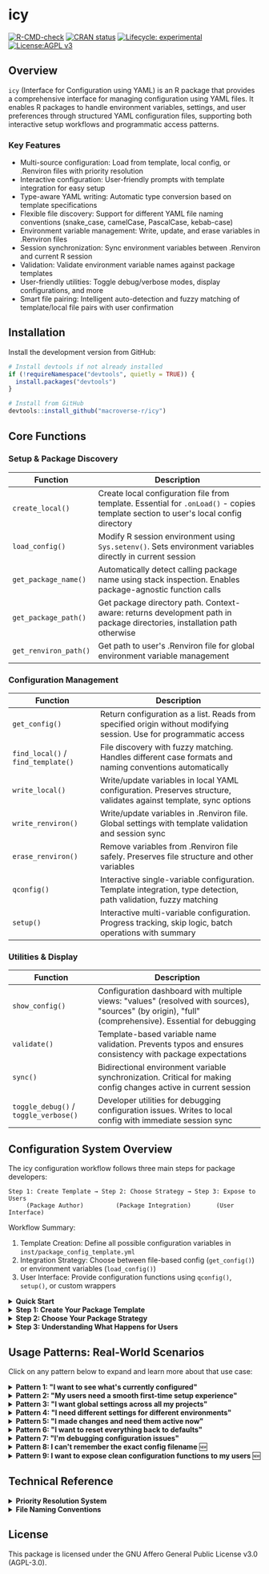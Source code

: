 # icy

[![R-CMD-check](https://github.com/macroverse-r/icy/workflows/R-CMD-check/badge.svg)](https://github.com/macroverse-r/icy/actions)
[![CRAN status](https://www.r-pkg.org/badges/version/icy)](https://CRAN.R-project.org/package=icy)
[![Lifecycle: experimental](https://img.shields.io/badge/lifecycle-experimental-orange.svg)](https://lifecycle.r-lib.org/articles/stages.html#experimental)
[![License:AGPL v3](https://img.shields.io/badge/License-AGPL%20v3-blue.svg)](https://www.gnu.org/licenses/agpl-3.0)

## Overview

`icy` (Interface for Configuration using YAML) is an R package that provides a comprehensive interface for managing configuration using YAML files. It enables R packages to handle environment variables, settings, and user preferences through structured YAML configuration files, supporting both interactive setup workflows and programmatic access patterns.

### Key Features

- Multi-source configuration: Load from template, local config, or .Renviron files with priority resolution
- Interactive configuration: User-friendly prompts with template integration for easy setup
- Type-aware YAML writing: Automatic type conversion based on template specifications
- Flexible file discovery: Support for different YAML file naming conventions (snake_case, camelCase, PascalCase, kebab-case)
- Environment variable management: Write, update, and erase variables in .Renviron files
- Session synchronization: Sync environment variables between .Renviron and current R session
- Validation: Validate environment variable names against package templates
- User-friendly utilities: Toggle debug/verbose modes, display configurations, and more
- Smart file pairing: Intelligent auto-detection and fuzzy matching of template/local file pairs with user confirmation

## Installation

Install the development version from GitHub:

```r
# Install devtools if not already installed
if (!requireNamespace("devtools", quietly = TRUE)) {
  install.packages("devtools")
}

# Install from GitHub
devtools::install_github("macroverse-r/icy")
```

## Core Functions

### Setup & Package Discovery
| Function | Description |
|----------|-------------|
| `create_local()` | Create local configuration file from template. Essential for `.onLoad()` - copies template section to user's local config directory |
| `load_config()` | Modify R session environment using `Sys.setenv()`. Sets environment variables directly in current session |
| `get_package_name()` | Automatically detect calling package name using stack inspection. Enables package-agnostic function calls |
| `get_package_path()` | Get package directory path. Context-aware: returns development path in package directories, installation path otherwise |
| `get_renviron_path()` | Get path to user's .Renviron file for global environment variable management |

### Configuration Management
| Function | Description |
|----------|-------------|
| `get_config()` | Return configuration as a list. Reads from specified origin without modifying session. Use for programmatic access |
| `find_local()` / `find_template()` | File discovery with fuzzy matching. Handles different case formats and naming conventions automatically |
| `write_local()` | Write/update variables in local YAML configuration. Preserves structure, validates against template, sync options |
| `write_renviron()` | Write/update variables in .Renviron file. Global settings with template validation and session sync |
| `erase_renviron()` | Remove variables from .Renviron file safely. Preserves file structure and other variables |
| `qconfig()` | Interactive single-variable configuration. Template integration, type detection, path validation, fuzzy matching |
| `setup()` | Interactive multi-variable configuration. Progress tracking, skip logic, batch operations with summary |

### Utilities & Display
| Function | Description |
|----------|-------------|
| `show_config()` | Configuration dashboard with multiple views: "values" (resolved with sources), "sources" (by origin), "full" (comprehensive). Essential for debugging |
| `validate()` | Template-based variable name validation. Prevents typos and ensures consistency with package expectations |
| `sync()` | Bidirectional environment variable synchronization. Critical for making config changes active in current session |
| `toggle_debug()` / `toggle_verbose()` | Developer utilities for debugging configuration issues. Writes to local config with immediate session sync |



## Configuration System Overview

The icy configuration workflow follows three main steps for package developers:

```
Step 1: Create Template → Step 2: Choose Strategy → Step 3: Expose to Users
     (Package Author)         (Package Integration)       (User Interface)
```

Workflow Summary:

1. Template Creation: Define all possible configuration variables in `inst/package_config_template.yml`
2. Integration Strategy: Choose between file-based config (`get_config()`) or environment variables (`load_config()`)
3. User Interface: Provide configuration functions using `qconfig()`, `setup()`, or custom wrappers

<details>
<summary><strong>Quick Start</strong></summary>

```r
# 1. Create your template (see Step 1 below for details)
# inst/mypackage_config_template.yml

# 2. In your R/zzz.R - choose your strategy:
.onLoad <- function(libname, pkgname) {
  icy::create_local()  # Creates user's local config from template
}

# 3. In your package functions - access config:
get_api_key <- function() {
  config <- icy::get_config(origin = "local")  # File-based approach
  return(config$MYPACKAGE_API_KEY)
}

# 4. Expose configuration to users:
configure_mypackage <- function() {
  icy::setup()  # Interactive configuration for all variables
}
```

</details>

<details>
<summary><strong>Step 1: Create Your Package Template</strong></summary>

Define all possible configuration variables for your package. Create a template YAML file in your package's `inst/` directory (e.g., `inst/dummy_config_template.yml`):

```yaml
# Template configuration for dummy package
# This is the "blueprint" - defines ALL variables your package might use

default:
  DUMMY_API_KEY: "your-api-key-here"  # User will replace this
  DUMMY_DB_HOST: "localhost"          # Safe default
  DUMMY_DB_PORT: 5432                 # Default PostgreSQL port
  DUMMY_DATA_DIR: "~/dummy_data"      # User's home directory
  DUMMY_LOG_LEVEL: "INFO"             # Moderate logging
  DUMMY_VERBOSE: TRUE                 # Help users understand what's happening
  DUMMY_DEBUG: FALSE                  # Debug off by default
  DUMMY_TIMEOUT: 30                   # 30 seconds timeout

# Advanced: Different environments
production:
  DUMMY_DB_HOST: "prod.database.com"
  DUMMY_LOG_LEVEL: "WARNING"          # Less verbose in production
  DUMMY_VERBOSE: FALSE
  DUMMY_DEBUG: FALSE

development:
  DUMMY_LOG_LEVEL: "DEBUG"            # More details for developers
  DUMMY_VERBOSE: TRUE
  DUMMY_DEBUG: TRUE
```

The template serves as documentation for users AND validation for your package.

</details>

<details>
<summary><strong>Step 2: Choose Your Package Strategy</strong></summary>

You have two main approaches for using `icy` in your package:

#### Strategy A: Local Config Files (Recommended)
When to use: You want users to have persistent, customizable settings without polluting their global environment.

```r
# In your R/zzz.R file
.onLoad <- function(libname, pkgname) {
  # This creates ~/.local/share/R/dummy/dummy_config_local.yml if it doesn't exist
  icy::create_local()
  
  # Now users can edit their local config and it persists between sessions
}

# In your package functions
get_my_api_key <- function() {
  config <- icy::get_config(origin = "priority")  # Checks .Renviron > local
  return(config$DUMMY_API_KEY)
}

# Interactive configuration for users
configure_package <- function() {
  icy::qconfig("DUMMY_API_KEY")      # Interactive with template integration
  icy::qconfig("DUMMY_VERBOSE")      # Automatic boolean detection (TRUE/FALSE options)
}
```

Session synchronization: Both `write_local()` and `write_renviron()` support sync options (`"conservative"`, `"all"`, `"none"`, or specific variables). See Pattern 5 for detailed sync behavior and examples.

#### Strategy B: R Session Environment Variables
When to use: You want traditional `Sys.getenv()` / `Sys.setenv()` behavior.

```r
# In your R/zzz.R file
.onLoad <- function(libname, pkgname) {
  # Load config into R session environment variables
  icy::load_config(
    origin = "priority",  # .Renviron > local > template
    unset = list(         # Fallbacks for missing values
      DUMMY_API_KEY = "demo-key-12345",
      DUMMY_TIMEOUT = 30
    )
  )
}

# In your package functions  
get_my_api_key <- function() {
  return(Sys.getenv("DUMMY_API_KEY"))  # Standard R approach
}
```

Note: `load_config()` runs `create_local()`.

</details>

<details>
<summary><strong>Step 3: Understanding What Happens for Users</strong></summary>

#### First Time User Experience:
1. User installs and loads your package
2. `icy::create_local()` copies template to their local config directory
3. User can now customize settings without affecting other users or projects

#### Ongoing Usage:
```r
# User can see current settings
icy::show_config(package = "dummy")

# User can modify local settings (traditional approach)
icy::write_local(
  package = "dummy",
  var_list = list(DUMMY_API_KEY = "my-real-key")
)

# Or use interactive configuration (user-friendly)
icy::qconfig("DUMMY_API_KEY", package = "dummy")    # Prompts with template options
icy::qconfig("DUMMY_VERBOSE", package = "dummy")    # Automatic TRUE/FALSE options for boolean types

# User can set global settings (affects all projects)
icy::write_renviron(
  package = "dummy",
  var_list = list(DUMMY_API_KEY = "global-key")
)

# Changes take effect immediately in session environment
icy::sync(package = "dummy")
```

</details>

## Usage Patterns: Real-World Scenarios

Click on any pattern below to expand and learn more about that use case:

<details>
<summary><strong>Pattern 1: "I want to see what's currently configured"</strong></summary>

Understanding your configuration state is the first step:

```r
library(icy)

# See all variables and where they come from
show_config(package = "dummy")
# Output shows:
# DUMMY_API_KEY: "my-secret" (from: .Renviron)
# DUMMY_DB_HOST: "localhost" (from: local config)  
# DUMMY_DEBUG: FALSE (from: template)

# Check what's in each source individually
template_values <- get_config(package = "dummy", origin = "template")
local_values <- get_config(package = "dummy", origin = "local") 
renviron_values <- get_config(package = "dummy", origin = "renviron")

# See the final merged result (priority: .Renviron > local > template)
final_config <- get_config(package = "dummy", origin = "priority")
```

💡 Educational note: When developing, you can use `show_config()` frequently. It's your "dashboard" for understanding configuration state.

</details>

<details>
<summary><strong>Pattern 2: "My users need a smooth first-time setup experience"</strong></summary>

As a package developer, provide an optimal first-time user experience:

```r
# Your package's .onLoad() (in R/zzz.R)
.onLoad <- function(libname, pkgname) {
  icy::create_local()  # Creates local config from template automatically
}

# Provide a dedicated setup function for users
setup_dummy <- function() {
  message("Welcome to dummy package configuration!")
  
  # Use icy's interactive setup - walks through all variables
  icy::setup()
  
  message("\nConfiguration complete! Your settings are saved locally.")
  message("Run show_dummy_config() anytime to view your settings.")
}

# Individual configuration functions for specific needs
configure_api_key <- function() {
  icy::qconfig("DUMMY_API_KEY")  # Interactive with validation
}

configure_directories <- function() {
  icy::qconfig("DUMMY_DATA_DIR", type = "path")  # With directory creation
}

# Advanced: Targeted setup for critical variables
setup_essentials <- function() {
  icy::setup(
    vars = c("DUMMY_API_KEY", "DUMMY_DB_HOST"),
    allow_skip = c(FALSE, TRUE)  # API key required, DB host optional
  )
}

# Users then have a smooth experience:
# library(dummy)           # Local config created automatically  
# setup_dummy()            # Interactive configuration for all variables
# setup_essentials()       # Just the critical ones
# configure_api_key()      # Individual settings as needed
```

💡 Educational note: Interactive functions like `setup()` and `qconfig()` provide template descriptions, validate inputs, and handle type conversion automatically.

🔧 Developer note: Local configs are saved in user-specific directories (~/.local/share/R/) for installed packages, or alongside templates for development packages.

</details>

<details>
<summary><strong>Pattern 3: "I want global settings across all my projects"</strong></summary>

Sometimes you want the same setting everywhere:

```r
# Set a global API key for all projects
icy::write_renviron(
  var_list = list(
    DUMMY_API_KEY = "my-global-key-for-all-projects"
  ),
  package = "dummy"  # Still validates against dummy's template
)

# This goes in ~/.Renviron and affects ALL R sessions
# Priority: .Renviron beats local config
```

💡 Educational note: .Renviron changes affect your entire R environment. Use sparingly!

</details>

<details>
<summary><strong>Pattern 4: "I need different settings for different environments"</strong></summary>

Working with development, testing, and production:

```r
# Development setup
dev_config <- get_config(
  package = "dummy",
  section = "development",  # Uses the "development" section from template
  origin = "template"
)

# User can override with local development settings
write_local(
  var_list = list(
    DUMMY_DB_HOST = "my-local-dev-db.internal",
    DUMMY_DEBUG = TRUE
  ),
  package = "dummy"
  # This goes in the "default" section of local config
)

# For production, user might set global .Renviron
write_renviron(
  var_list = list(
    DUMMY_DB_HOST = "prod-db.company.com",
    DUMMY_DEBUG = FALSE
  ),
  package = "dummy"
)
```

💡 Educational note: Template sections are read-only. User customizations always go in "default" section of local/renviron.

</details>

<details>
<summary><strong>Pattern 5: "I made changes and need them active now"</strong></summary>

Understanding the difference between file changes and session environment:

```r
# get_config() ALWAYS reads from files - never affected by session sync
file_config <- get_config(package = "dummy", origin = "local")
print(file_config$DUMMY_API_KEY)  # Reads current file value

# Sys.getenv() reads from R session environment
session_value <- Sys.getenv("DUMMY_API_KEY")  # May be different from file

# When you write_local(), the FILE is updated immediately
write_local(
  var_list = list(DUMMY_API_KEY = "new-key"),
  package = "dummy",
  sync = "none"  # Don't sync to session
)

# File updated, but session unchanged
print(get_config(package = "dummy")$DUMMY_API_KEY)  # "new-key" (from file)
print(Sys.getenv("DUMMY_API_KEY"))                  # Still old value (session)

# Sync options control SESSION environment updates:
write_local(
  var_list = list(DUMMY_VERBOSE = TRUE),
  package = "dummy",
  sync = "all"  # Update session immediately
)

# Now both file and session are updated
print(get_config(package = "dummy")$DUMMY_VERBOSE)  # TRUE (from file)
print(Sys.getenv("DUMMY_VERBOSE"))                  # "TRUE" (session)

# Manual session sync when needed
icy::sync(package = "dummy", var_names = "DUMMY_API_KEY")
print(Sys.getenv("DUMMY_API_KEY"))  # Now updated in session
```

Sync Options Summary:

- `sync = "conservative"` (default): Only sync variables already in session environment
- `sync = "all"`: Sync all written variables to session environment  
- `sync = "none"`: Skip session synchronization
- `sync = c("VAR1", "VAR2")`: Sync only specified variables

When syncing, the new written values are placed in the session environment with highest priority, giving immediate effect regardless of .Renviron values.

💡 Educational note: `get_config()` reads files, `Sys.getenv()` reads session. Sync controls whether changes propagate to session environment.

</details>

<details>
<summary><strong>Pattern 6: "I want to reset everything back to defaults"</strong></summary>

Sometimes you need to start over:

```r
# See what variables are configured
var_names <- names(get_config(package = "dummy"))

# Remove from .Renviron (global reset)
erase_renviron(var_names, package = "dummy")

# Could also reset local config by overwriting with template values
template_defaults <- get_config(package = "dummy", origin = "template")
write_local(var_list = template_defaults, package = "dummy")

# Apply changes to current session
sync(package = "dummy", var_names = var_names)
```

</details>

<details>
<summary><strong>Pattern 7: "I'm debugging configuration issues"</strong></summary>

When things aren't working as expected:

```r
# Turn on verbose mode to see what icy is doing
toggle_verbose(package = "dummy")

# Turn on debug mode for even more details
toggle_debug(package = "dummy") 

# Now icy functions will be much more chatty
config <- get_config(package = "dummy", origin = "priority", verbose = TRUE)

# Validate that your variable names are correct
validate(
  package = "dummy",
  var_names = c("DUMMY_API_KEY", "DUMMY_TYPO_VAR")  # Will catch the typo
)

# Check if files exist where expected
local_path <- find_local(package = "dummy")
template_path <- find_template(package = "dummy")
print(c(local = local_path, template = template_path))
```

Use `toggle_verbose()` and `toggle_debug()` when configuration isn't behaving as expected or during development phase.

</details>

<details>
<summary><strong>Pattern 8: I can't remember the exact config filename</strong> 🆕</summary>

icy provides intelligent fuzzy matching when you're unsure of exact filenames:

```r
# Partial filename matching
icy::qconfig("API_KEY", fn_tmpl = "dummyRunTemplat", package = "dummy")
# icy detects "dummyRunTemplate.yml" exists and asks:
# "No exact match for 'dummyRunTemplat'. Found 'dummyRunTemplate.yml'. Use this instead?"
# After confirmation, creates corresponding "dummyRunLocal.yml"

# Works for both template and local files
icy::setup(fn_local = "myConfigLocal", package = "dummy")
# Finds "myConfigTemplate.yml" and asks for confirmation
```

This prevents frustrating "file not found" errors when working with multiple config files or complex naming patterns.

</details>

<details>
<summary><strong>Pattern 9: I want to expose clean configuration functions to my users</strong> 🆕</summary>

As a package developer, provide user-friendly configuration interfaces:

```r
# Create simple wrappers for common configuration tasks
set_api_key <- function(key = NULL) {
  if (is.null(key)) {
    # Interactive mode
    icy::qconfig("MYPACKAGE_API_KEY")
  } else {
    # Programmatic mode
    icy::write_local(list(MYPACKAGE_API_KEY = key))
    message("API key configured successfully")
  }
}

# Complete package setup function
setup_mypackage <- function(interactive = TRUE) {
  if (interactive) {
    message("Welcome to MyPackage configuration!")
    icy::setup()  # Full interactive setup
  } else {
    # Non-interactive: just ensure local config exists
    icy::create_local()
  }
}

# Configuration viewing function
show_mypackage_config <- function() {
  icy::show_config(display = "values")
  message("\nTo modify settings, run setup_mypackage() or set_api_key()")
}

# Validation function for critical settings
validate_mypackage_config <- function() {
  config <- icy::get_config(origin = "priority")
  
  # Check required settings
  if (is.null(config$MYPACKAGE_API_KEY) || config$MYPACKAGE_API_KEY == "your-api-key-here") {
    stop("API key not configured. Run set_api_key() to configure.")
  }
  
  # Validate settings
  if (!is.logical(config$MYPACKAGE_VERBOSE)) {
    warning("MYPACKAGE_VERBOSE should be TRUE or FALSE")
  }
  
  return(config)
}

# Export these functions in your NAMESPACE for users:
# export(set_api_key, setup_mypackage, show_mypackage_config)
```

This pattern gives users simple, package-specific functions while leveraging icy's power behind the scenes.

</details>

## Technical Reference

<details>
<summary><strong>Priority Resolution System</strong></summary>

icy supports a four-layer priority system for advanced configuration scenarios:

```
🚀 Session Environment (Sys.getenv)     [Highest Priority]
           ↓ overrides
🌍 .Renviron (~/.Renviron)              [Global settings]
           ↓ overrides  
📝 Local Config (user customizable)     [Package-specific]
           ↓ fallback to
📋 Template (read-only defaults)        [Lowest Priority]
```

### Two Ways to Access Priority-Resolved Configuration:

```r
# Option 1: get_config() - Returns merged list (does NOT modify session)
config <- icy::get_config(origin = "priority")
api_key <- config$MY_PACKAGE_API_KEY  # Extract from returned list

# Getting a specific value (common patterns):
api_key <- icy::get_config(origin = "priority")$MY_PACKAGE_API_KEY  # Direct access
debug_mode <- icy::get_config(origin = "local")$MY_PACKAGE_DEBUG    # From local only

# With error checking for missing values:
config <- icy::get_config(origin = "priority")
if (is.null(config$MY_PACKAGE_API_KEY)) {
  stop("API key not configured. Run setup() to configure.")
}

# Option 2: load_config() - Sets environment variables (modifies session)
icy::load_config(origin = "priority")  # Uses Sys.setenv() internally
api_key <- Sys.getenv("MY_PACKAGE_API_KEY")  # Standard R environment access
```

### When to Use Priority Resolution:
- When users need global settings that apply across multiple R sessions (.Renviron)
- When you want session-specific overrides during development
- When building complex deployment scenarios with environment-specific settings

</details>

<details>
<summary><strong>File Naming Conventions</strong></summary>

Using the `case_format` argument, several functions of the package supports multiple naming conventions for configuration files:

- snake_case (default): `package_config_local.yml`
- camelCase: `packageConfigLocal.yml`
- PascalCase: `PackageConfigLocal.yml`
- kebab-case: `package-config-local.yml`

Alternatively, you can also use any other names (e.g., using `yaml_file` with `get_config()` and `fn_local` and `fn_tmpl` with `create_local()`)

</details>

## License

This package is licensed under the GNU Affero General Public License v3.0 (AGPL-3.0).
